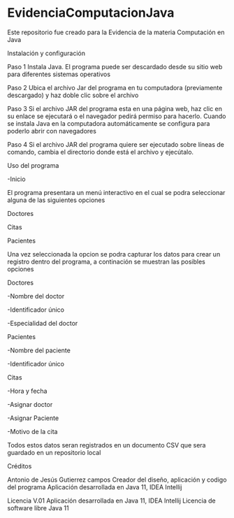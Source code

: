 # EvidenciaComputacionJava
Este repositorio fue creado para la Evidencia de la materia Computación en Java 

Instalación y configuración

Paso 1 
Instala Java. 
El programa puede ser descardado desde su sitio web para diferentes sistemas operativos

Paso 2 
Ubica el archivo Jar del programa en tu computadora (previamente descargado) y haz doble clic sobre el archivo

Paso 3 
Si el archivo JAR del programa esta en una página web, haz clic en su enlace se ejecutará o el navegador pedirá permiso para hacerlo. Cuando se instala Java en la computadora automáticamente se configura para poderlo abrir con navegadores

Paso 4
Si el archivo JAR del programa quiere ser ejecutado sobre líneas de comando, cambia el directorio donde está el archivo y ejecútalo.



Uso del programa

-Inicio

El programa presentara un menú interactivo en el cual se podra seleccionar alguna de las siguientes opciones

Doctores

Citas

Pacientes

Una vez seleccionada la opcion se podra capturar los datos para crear un registro dentro del programa, a continación se muestran las posibles opciones

Doctores

-Nombre del doctor

-Identificador único

-Especialidad del doctor


Pacientes

-Nombre del paciente

-Identificador único

Citas

-Hora y fecha

-Asignar doctor

-Asignar Paciente

-Motivo de la cita

Todos estos datos seran registrados en un documento CSV que sera guardado en un repositorio local

Créditos

Antonio de Jesús Gutierrez campos
Creador del diseño, aplicación y codigo del programa
Aplicación desarrollada en Java 11, IDEA Intellij


Licencia
V.01
Aplicación desarrollada en Java 11, IDEA Intellij
Licencia de software libre
Java 11 
